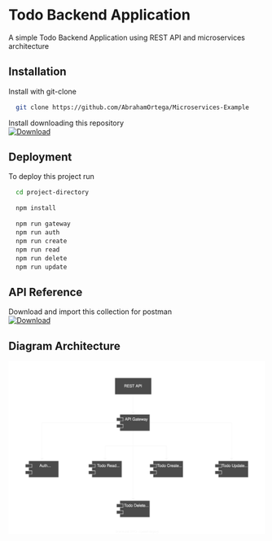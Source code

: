 
# Todo Backend Application

A simple Todo Backend Application using REST API and microservices architecture


## Installation

Install with git-clone

```bash
  git clone https://github.com/AbrahamOrtega/Microservices-Example
```

Install downloading this repository  
[![Download](https://img.shields.io/badge/Download-Repository-blue)](https://github.com/AbrahamOrtega/Microservices-Example/archive/refs/heads/master.zip)

## Deployment

To deploy this project run

```bash
  cd project-directory
```
```bash
  npm install
```
```bash
  npm run gateway
  npm run auth
  npm run create
  npm run read
  npm run delete
  npm run update
```


## API Reference

Download and import this collection for postman  
[![Download](https://img.shields.io/badge/Postman-Collection-orange)](https://github.com/AbrahamOrtega/Microservices-Example/blob/master/docs/Microservices-Example.postman_collection.json)

## Diagram Architecture

![alt text](https://github.com/AbrahamOrtega/Microservices-Example/blob/master/docs/Diagram%20Architecture.svg?raw=true)

